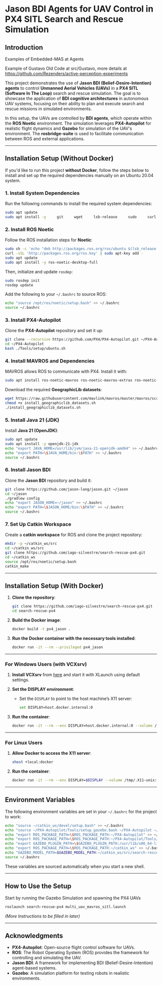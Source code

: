 # **Jason BDI Agents for UAV Control in PX4 SITL Search and Rescue Simulation**

## **Introduction**
Examples of Embedded-MAS at Agents

Example of Gustavo Old Code at src/Gustavo, more details at https://github.com/Rezenders/active-perception-experiments


This project demonstrates the use of **Jason BDI (Belief-Desire-Intention) agents** to control **Unmanned Aerial Vehicles (UAVs)** in a **PX4 SITL (Software In The Loop)** search and rescue simulation. The goal is to showcase the application of **BDI cognitive architectures** in autonomous UAV systems, focusing on their ability to plan and execute search and rescue missions in simulated environments.

In this setup, the UAVs are controlled by **BDI agents**, which operate within the **ROS Noetic** environment. The simulation leverages **PX4-Autopilot** for realistic flight dynamics and **Gazebo** for simulation of the UAV's environment. The **rosbridge-suite** is used to facilitate communication between ROS and external applications.

---

## **Installation Setup (Without Docker)**

If you'd like to run this project **without Docker**, follow the steps below to install and set up the required dependencies manually on an Ubuntu 20.04 system.

### **1. Install System Dependencies**

Run the following commands to install the required system dependencies:

```bash
sudo apt update
sudo apt install -y     git     wget     lsb-release     sudo     curl     unzip     build-essential     cmake     ninja-build     protobuf-compiler     libeigen3-dev     libgstreamer1.0-dev     libgstreamer-plugins-base1.0-dev     libgazebo11-dev     libopencv-dev     libprotobuf-dev     libprotoc-dev     python3-pip     python3-rosdep     python3-rosinstall     python3-rosinstall-generator     python3-wstool     python3-catkin-tools     ros-noetic-catkin     ros-noetic-rosbridge-suite
```

### **2. Install ROS Noetic**

Follow the ROS installation steps for **Noetic**:

```bash
sudo sh -c 'echo "deb http://packages.ros.org/ros/ubuntu $(lsb_release -sc) main" > /etc/apt/sources.list.d/ros-latest.list'
curl -sSL 'http://packages.ros.org/ros.key' | sudo apt-key add -
sudo apt update
sudo apt install -y ros-noetic-desktop-full
```

Then, initialize and update `rosdep`:

```bash
sudo rosdep init
rosdep update
```

Add the following to your `~/.bashrc` to source ROS:

```bash
echo "source /opt/ros/noetic/setup.bash" >> ~/.bashrc
source ~/.bashrc
```

### **3. Install PX4-Autopilot**

Clone the **PX4-Autopilot** repository and set it up:

```bash
git clone --recursive https://github.com/PX4/PX4-Autopilot.git ~/PX4-Autopilot
cd ~/PX4-Autopilot
bash ./Tools/setup/ubuntu.sh
```

### **4. Install MAVROS and Dependencies**

MAVROS allows ROS to communicate with PX4. Install it with:

```bash
sudo apt install ros-noetic-mavros ros-noetic-mavros-extras ros-noetic-geographic-msgs
```

Download the required **GeographicLib datasets**:

```bash
wget https://raw.githubusercontent.com/mavlink/mavros/master/mavros/scripts/install_geographiclib_datasets.sh
chmod +x install_geographiclib_datasets.sh
./install_geographiclib_datasets.sh
```

### **5. Install Java 21 (JDK)**

Install **Java 21 (OpenJDK)**:

```bash
sudo apt update
sudo apt install -y openjdk-21-jdk
echo "export JAVA_HOME=/usr/lib/jvm/java-21-openjdk-amd64" >> ~/.bashrc
echo "export PATH=\$JAVA_HOME/bin:\$PATH" >> ~/.bashrc
source ~/.bashrc
```

### **6. Install Jason BDI**

Clone the **Jason BDI** repository and build it:

```bash
git clone https://github.com/jason-lang/jason.git ~/jason
cd ~/jason
./gradlew config
echo "export JASON_HOME=~/jason" >> ~/.bashrc
echo "export PATH=\$JASON_HOME/bin:\$PATH" >> ~/.bashrc
source ~/.bashrc
```

### **7. Set Up Catkin Workspace**

Create a **catkin workspace** for ROS and clone the project repository:

```bash
mkdir -p ~/catkin_ws/src
cd ~/catkin_ws/src
git clone https://github.com/iago-silvestre/search-rescue-px4.git
cd ~/catkin_ws
source /opt/ros/noetic/setup.bash
catkin_make
```
---
## **Installation Setup (With Docker)**

1. **Clone the repository**:
   ```bash
   git clone https://github.com/iago-silvestre/search-rescue-px4.git
   cd search-rescue-px4
   ```

2. **Build the Docker image**:
   ```bash
   docker build -t px4_jason .
   ```

3. **Run the Docker container with the necessary tools installed**:
   ```bash
   docker run -it --rm --privileged px4_jason
   ```

---

### **For Windows Users (with VCXsrv)**

1. **Install VCXsrv** from [here](https://github.com/marchaesen/vcxsrv) and start it with XLaunch using default settings.
   
2. **Set the DISPLAY environment**:
   - Set the `DISPLAY` to point to the host machine’s X11 server:
     ```bash
     set DISPLAY=host.docker.internal:0
     ```

3. **Run the container**:
   ```bash
   docker run -it --rm --env DISPLAY=host.docker.internal:0 --volume /tmp/.X11-unix:/tmp/.X11-unix --env QT_X11_NO_MITSHM=1 --net host px4_jason
   ```

---

### **For Linux Users**

1. **Allow Docker to access the X11 server**:
   ```bash
   xhost +local:docker
   ```

2. **Run the container**:
   ```bash
   docker run -it --rm --env DISPLAY=$DISPLAY --volume /tmp/.X11-unix:/tmp/.X11-unix --env QT_X11_NO_MITSHM=1 --net host px4_jason
   ```


---
## **Environment Variables**

The following environment variables are set in your `~/.bashrc` for the project to work:

```bash
echo "source ~/catkin_ws/devel/setup.bash" >> ~/.bashrc
echo "source ~/PX4-Autopilot/Tools/setup_gazebo.bash ~/PX4-Autopilot ~/PX4-Autopilot/build/px4_sitl_default" >> ~/.bashrc
echo "export ROS_PACKAGE_PATH=\$ROS_PACKAGE_PATH:~/PX4-Autopilot" >> ~/.bashrc
echo "export ROS_PACKAGE_PATH=\$ROS_PACKAGE_PATH:~/PX4-Autopilot/Tools/simulation/gazebo-classic/sitl_gazebo-classic" >> ~/.bashrc
echo "export GAZEBO_PLUGIN_PATH=\$GAZEBO_PLUGIN_PATH:/usr/lib/x86_64-linux-gnu/gazebo-11/plugins" >> ~/.bashrc
echo "export ROS_PACKAGE_PATH=\$ROS_PACKAGE_PATH:~/catkin_ws" >> ~/.bashrc
echo "GAZEBO_MODEL_PATH=$GAZEBO_MODEL_PATH:~/catkin_ws/src/search-rescue-px4/models" >> ~/.bashrc
source ~/.bashrc
```

These variables are sourced automatically when you start a new shell.

---
## **How to Use the Setup**
Start by running the Gazebo Simulation and spawning the PX4 UAVs
```bash
roslaunch search-rescue-px4 multi_uav_mavros_sitl.launch 
```

*(More Instructions to be filled in later)*

---



## **Acknowledgments**

- **PX4-Autopilot**: Open-source flight control software for UAVs.
- **ROS**: The Robot Operating System (ROS) provides the framework for controlling and simulating the UAV.
- **Jason BDI**: A framework for implementing BDI (Belief-Desire-Intention) agent-based systems.
- **Gazebo**: A simulation platform for testing robots in realistic environments.

